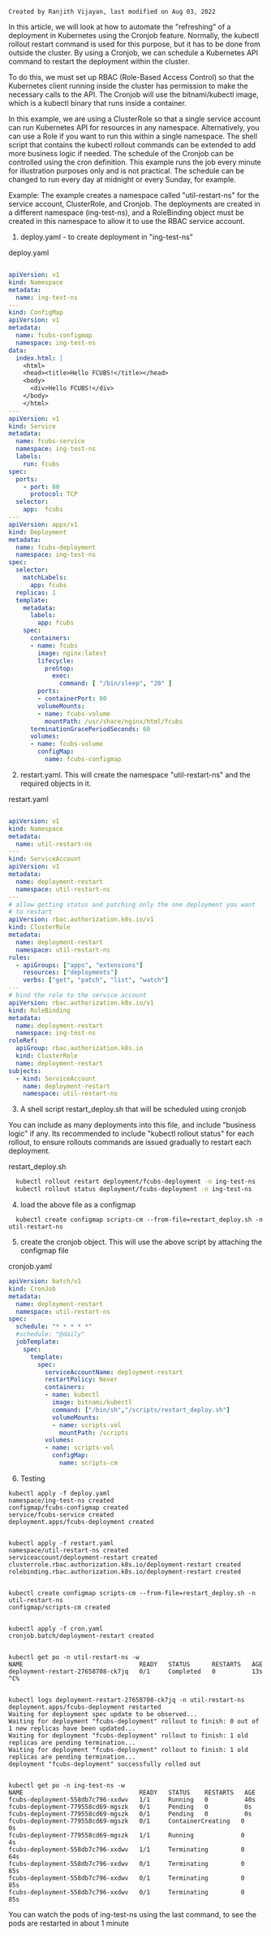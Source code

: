    Created by Ranjith Vijayan, last modified on Aug 03, 2022

In this article, we will look at how to automate the "refreshing" of a deployment in Kubernetes using the Cronjob feature. Normally, the kubectl rollout restart command is used for this purpose, but it has to be done from outside the cluster. By using a Cronjob, we can schedule a Kubernetes API command to restart the deployment within the cluster.

To do this, we must set up RBAC (Role-Based Access Control) so that the Kubernetes client running inside the cluster has permission to make the necessary calls to the API. The Cronjob will use the bitnami/kubectl image, which is a kubectl binary that runs inside a container.

In this example, we are using a ClusterRole so that a single service account can run Kubernetes API for resources in any namespace. Alternatively, you can use a Role if you want to run this within a single namespace. The shell script that contains the kubectl rollout commands can be extended to add more business logic if needed. The schedule of the Cronjob can be controlled using the cron definition. This example runs the job every minute for illustration purposes only and is not practical. The schedule can be changed to run every day at midnight or every Sunday, for example.

Example:
The example creates a namespace called "util-restart-ns" for the service account, ClusterRole, and Cronjob. The deployments are created in a different namespace (ing-test-ns), and a RoleBinding object must be created in this namespace to allow it to use the RBAC service account.

1. deploy.yaml - to create deployment in "ing-test-ns"

deploy.yaml

``` yaml

apiVersion: v1
kind: Namespace
metadata:
  name: ing-test-ns
---
kind: ConfigMap
apiVersion: v1
metadata:
  name: fcubs-configmap
  namespace: ing-test-ns
data:
  index.html: |
    <html>
    <head><title>Hello FCUBS!</title></head>
    <body>
      <div>Hello FCUBS!</div>
    </body>
    </html>
---
apiVersion: v1
kind: Service
metadata:
  name: fcubs-service
  namespace: ing-test-ns
  labels:
    run: fcubs
spec:
  ports:
    - port: 80
      protocol: TCP
  selector:
    app:  fcubs
---
apiVersion: apps/v1
kind: Deployment
metadata:
  name: fcubs-deployment
  namespace: ing-test-ns
spec:
  selector:
    matchLabels:
      app: fcubs
  replicas: 1
  template:
    metadata:
      labels:
        app: fcubs
    spec:
      containers:
      - name: fcubs
        image: nginx:latest
        lifecycle:
          preStop:
            exec:
              command: [ "/bin/sleep", "20" ]
        ports:
        - containerPort: 80
        volumeMounts:
        - name: fcubs-volume
          mountPath: /usr/share/nginx/html/fcubs
      terminationGracePeriodSeconds: 60
      volumes:
      - name: fcubs-volume
        configMap:
          name: fcubs-configmap

```


2. restart.yaml. This will create the namespace "util-restart-ns" and the required objects in it.

restart.yaml

``` yaml

apiVersion: v1
kind: Namespace
metadata:
  name: util-restart-ns
---
kind: ServiceAccount
apiVersion: v1
metadata:
  name: deployment-restart
  namespace: util-restart-ns
---
# allow getting status and patching only the one deployment you want
# to restart
apiVersion: rbac.authorization.k8s.io/v1
kind: ClusterRole
metadata:
  name: deployment-restart
  namespace: util-restart-ns
rules:
  - apiGroups: ["apps", "extensions"]
    resources: ["deployments"]
    verbs: ["get", "patch", "list", "watch"]
---
# bind the role to the service account
apiVersion: rbac.authorization.k8s.io/v1
kind: RoleBinding
metadata:
  name: deployment-restart
  namespace: ing-test-ns
roleRef:
  apiGroup: rbac.authorization.k8s.io
  kind: ClusterRole
  name: deployment-restart
subjects:
  - kind: ServiceAccount
    name: deployment-restart
    namespace: util-restart-ns

```



3. A shell script restart_deploy.sh that will be scheduled using cronjob

You can include as many deployments into this file, and include "business logic" if any. Its recommended to include "kubectl rollout status" for each rollout, to ensure rollouts commands are issued gradually to restart each deployment.

  restart_deploy.sh
``` bash
  kubectl rollout restart deployment/fcubs-deployment -n ing-test-ns
  kubectl rollout status deployment/fcubs-deployment -n ing-test-ns
```

4. load the above file as a configmap

```
  kubectl create configmap scripts-cm --from-file=restart_deploy.sh -n util-restart-ns
```

5. create the cronjob object. This will use the above script by attaching the configmap file

  cronjob.yaml

``` yaml
apiVersion: batch/v1
kind: CronJob
metadata:
  name: deployment-restart
  namespace: util-restart-ns
spec:
  schedule: "* * * * *"
  #schedule: "@daily"
  jobTemplate:
    spec:
      template:
        spec:
          serviceAccountName: deployment-restart
          restartPolicy: Never
          containers:
          - name: kubectl
            image: bitnami/kubectl
            command: ["/bin/sh","/scripts/restart_deploy.sh"]
            volumeMounts:
            - name: scripts-vol
              mountPath: /scripts
          volumes:
          - name: scripts-vol
            configMap:
              name: scripts-cm

```

6. Testing

```
kubectl apply -f deploy.yaml
namespace/ing-test-ns created
configmap/fcubs-configmap created
service/fcubs-service created
deployment.apps/fcubs-deployment created


kubectl apply -f restart.yaml
namespace/util-restart-ns created
serviceaccount/deployment-restart created
clusterrole.rbac.authorization.k8s.io/deployment-restart created
rolebinding.rbac.authorization.k8s.io/deployment-restart created


kubectl create configmap scripts-cm --from-file=restart_deploy.sh -n util-restart-ns
configmap/scripts-cm created


kubectl apply -f cron.yaml
cronjob.batch/deployment-restart created


kubectl get po -n util-restart-ns -w
NAME                                READY   STATUS      RESTARTS   AGE
deployment-restart-27658708-ck7jq   0/1     Completed   0          13s
^C%                                                                                               


kubectl logs deployment-restart-27658708-ck7jq -n util-restart-ns
deployment.apps/fcubs-deployment restarted
Waiting for deployment spec update to be observed...
Waiting for deployment "fcubs-deployment" rollout to finish: 0 out of 1 new replicas have been updated...
Waiting for deployment "fcubs-deployment" rollout to finish: 1 old replicas are pending termination...
Waiting for deployment "fcubs-deployment" rollout to finish: 1 old replicas are pending termination...
deployment "fcubs-deployment" successfully rolled out


kubectl get po -n ing-test-ns -w
NAME                                READY   STATUS    RESTARTS   AGE
fcubs-deployment-558db7c796-xxdwv   1/1     Running   0          40s
fcubs-deployment-779558cd69-mgszk   0/1     Pending   0          0s
fcubs-deployment-779558cd69-mgszk   0/1     Pending   0          0s
fcubs-deployment-779558cd69-mgszk   0/1     ContainerCreating   0          0s
fcubs-deployment-779558cd69-mgszk   1/1     Running             0          4s
fcubs-deployment-558db7c796-xxdwv   1/1     Terminating         0          64s
fcubs-deployment-558db7c796-xxdwv   0/1     Terminating         0          85s
fcubs-deployment-558db7c796-xxdwv   0/1     Terminating         0          85s
fcubs-deployment-558db7c796-xxdwv   0/1     Terminating         0          85s

```

You can watch the pods of ing-test-ns using the last command, to see the pods are restarted in about 1 minute
